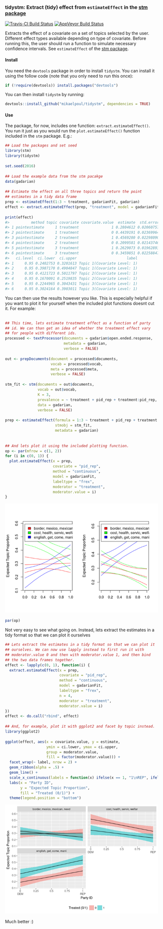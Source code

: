 <!-- README.md is generated from README.Rmd. Please edit that file -->
### tidystm: Extract (tidy) effect from `estimateEffect` in the [stm package](http://www.structuraltopicmodel.com/)

[![Travis-CI Build Status](https://travis-ci.org/.svg?branch=master)](https://travis-ci.org/) [![AppVeyor Build Status](https://ci.appveyor.com/api/projects/status/github/mikaelpoul/tidystm?branch=master&svg=true)](https://ci.appveyor.com/project/mikaelpoul/tidystm)

Extracts the effect of a covariate on a set of topics selected by the user. Different effect types available depending on type of covariate. Before running this, the user should run a function to simulate necessary confidence intervals. See `estimateEffect` of the [stm package](http://www.structuraltopicmodel.com/).

#### Install

You need the `devtools` package in order to install `tidystm`. You can install it using the follow code (note that you only need to run this once):

``` r
if (!require(devtools)) install.packages("devtools")
```

You can then install `tidystm` by running:

``` r
devtools::install_github("mikaelpoul/tidystm", dependencies = TRUE)
```

#### Use

The package, for now, includes one function: `extract.estimateEffect()`. You run it just as you would run the `plot.estimateEffect()` function included in the `stm` package. E.g.:

``` r
## Load the packages and set seed
library(stm)
library(tidystm)

set.seed(2016)

## Load the example data from the stm pacakge
data(gadarian)

## Estimate the effect on all three topics and return the point
## estimates in a tidy data frame
prep <- estimateEffect(1:3 ~ treatment, gadarianFit, gadarian)
effect <- extract.estimateEffect(prep, "treatment", model = gadarianFit, method = "pointestimate")

print(effect)
#>          method topic covariate covariate.value  estimate  std.error
#> 1 pointestimate     1 treatment               1 0.2804612 0.02060757
#> 2 pointestimate     1 treatment               0 0.4439191 0.02369964
#> 3 pointestimate     2 treatment               1 0.4569280 0.02298090
#> 4 pointestimate     2 treatment               0 0.2099581 0.02143746
#> 5 pointestimate     3 treatment               1 0.2629073 0.01962893
#> 6 pointestimate     3 treatment               0 0.3459851 0.02258847
#>   ci.level  ci.lower  ci.upper                       label
#> 1     0.95 0.2402753 0.3201613 Topic 1(Covariate Level: 1)
#> 2     0.95 0.3987170 0.4904847 Topic 1(Covariate Level: 1)
#> 3     0.95 0.4121723 0.5011797 Topic 2(Covariate Level: 1)
#> 4     0.95 0.1670091 0.2519835 Topic 2(Covariate Level: 1)
#> 5     0.95 0.2244965 0.3043431 Topic 3(Covariate Level: 1)
#> 6     0.95 0.3024164 0.3903011 Topic 3(Covariate Level: 1)
```

You can then use the results however you like. This is especially helpful if you want to plot it for yourself when the included plot functions doesnt cut it. For example:

``` r

## This time, lets estimate treatment effect as a function of party
## id. We can than get an idea of whether the treatment effect vary
## for people with different ids.
processed <- textProcessor(documents = gadarian$open.ended.response,
                           metadata = gadarian,
                           verbose = FALSE)

out <- prepDocuments(document = processed$documents,
                     vocab = processed$vocab,
                     meta = processed$meta,
                     verbose = FALSE)

stm_fit <- stm(documents = out$documents,
               vocab = out$vocab,
               K = 3,
               prevalence = ~ treatment + pid_rep + treatment:pid_rep,
               data = gadarian,
               verbose = FALSE)

prep <- estimateEffect(formula = 1:3 ~ treatment + pid_rep + treatment:pid_rep,
                       stmobj = stm_fit,
                       metadata = gadarian)


## And lets plot it using the included plotting function.
op <- par(mfrow = c(1, 2))
for (i in c(0, 1)) {
  plot.estimateEffect(x = prep,
                      covariate = "pid_rep",
                      method = "continuous",
                      model = gadarianFit,
                      labeltype = "frex",
                      moderator = "treatment",
                      moderator.value = i)
}
```

![](README-unnamed-chunk-5-1.png)

``` r
par(op)
```

Not very easy to see what going on. Instead, lets extract the estimates in a tidy format so that we can plot it ourselves

``` r
## Lets extract the estimates in a tidy format so that we can plot it
## ourselves. We can now use lapply instead to first run it with
## moderator.value 0 and then with moderator.value 1, and then bind
## the two data frames together.
effect <- lapply(c(0, 1), function(i) {
  extract.estimateEffect(x = prep,
                         covariate = "pid_rep",
                         method = "continuous",
                         model = gadarianFit,
                         labeltype = "frex",
                         n = 4,
                         moderator = "treatment",
                         moderator.value = i)
})
effect <- do.call("rbind", effect)

## And, for example, plot it with ggplot2 and facet by topic instead.
library(ggplot2)

ggplot(effect, aes(x = covariate.value, y = estimate,
                   ymin = ci.lower, ymax = ci.upper,
                   group = moderator.value,
                   fill = factor(moderator.value))) +
  facet_wrap(~ label, nrow = 2) +
  geom_ribbon(alpha = .5) +
  geom_line() +
  scale_x_continuous(labels = function(x) ifelse(x == 1, "1\nREP", ifelse(x == 0, "0\nDEM", x))) +
  labs(x = "Party ID",
       y = "Expected Topic Proportion",
       fill = "Treated (0/1)") +
  theme(legend.position = "bottom")
```

![](README-unnamed-chunk-6-1.png)

Much better :)

